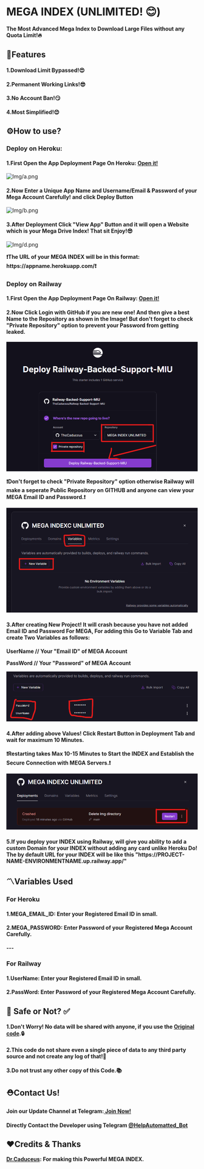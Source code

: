 # MEGA INDEX (UNLIMITED! 😊)
<b>The Most Advanced Mega Index to Download Large Files without any Quota Limit!🔥</b>
## 📑Features
<h4><b>1.Download Limit Bypassed!😍</b></h4>
<h4><b>2.Permanent Working Links!😎</b></h4>
<h4><b>3.No Account Ban!😏</b></h4>
<h4><b>4.Most Simplified!😊</b></h4>
<h2>⚙️How to use?</h2>
<h3><b>Deploy on Heroku:</b></h3>
<h4><b>1.First Open the App Deployment Page On Heroku: <a href="https://dashboard.heroku.com/new?template=https://github.com/TheCaduceus/MEGA-INDEX">Open it!</a></b></h4>
<img src="Img/a.png" alt="Img/a.png">
<h4><b>2.Now Enter a Unique App Name and Username/Email & Password of your Mega Account Carefully! and click Deploy Button</b></h4>
<img src="Img/b.png" alt="Img/b.png">
<h4><b>3.After Deployment Click "View App" Button and it will open a Website which is your Mega Drive Index! That sit Enjoy!😎</b></h4>
<img src="Img/d.png" alt="Img/d.png">
<p><b>❗The URL of your MEGA INDEX will be in this format: https://appname.herokuapp.com/❗</b></p>
<h3><b>Deploy on Railway</b></h3>
<h4><b>1.First Open the App Deployment Page On Railway: <a href="https://railway.app/new/template?template=https://github.com/TheCaduceus/Railway-Backed-Support-MIU">Open it!</a></b></h4>
<h4><b>2.Now Click Login with GitHub if you are new one! And then give a best Name to the Repository as shown in the Image! But don't forget to check "Private Repository" option to prevent your Password from getting leaked.</b></h4>
<img src="Img/4.png" alt="4">
<p><b>❗Don't forget to check "Private Repository" option otherwise Railway will make a seperate Public Repository on GITHUB and anyone can view your MEGA Email ID and Password.❗</b></p>
<img src="Img/5.png" alt="5">
<h4><b>3.After creating New Project! It will crash because you have not added Email ID and Password For MEGA, For adding this Go to Variable Tab and create Two Variables as follows:</b></h4>
<p><b>UserName // Your "Email ID" of MEGA Account</b></p>
<p><b>PassWord // Your "Password" of MEGA Account</b></p>
<img src="Img/6.png" alt="6">
<h4><b>4.After adding above Values! Click Restart Button in Deployment Tab and wait for maximum 10 Minutes.</b></h4>
<p><b>❗Restarting takes Max 10-15 Minutes to Start the INDEX and Establish the Secure Connection with MEGA Servers.❗</b></p>
<img src="Img/7.png" alt="7">
<h4><b>5.If you deploy your INDEX using Railway, will give you ability to add a custom Domain for your INDEX without adding any card unlike Heroku Do! The by default URL for your INDEX will be like this "https://PROJECT-NAME-ENVIRONMENTNAME.up.railway.app/"</b></h4>
<h2>〽️Variables Used</h2>
<h3><b>For Heroku</b></h3>
<h4><b>1.MEGA_EMAIL_ID: Enter your Registered Email ID in small.</b></h4>
<h4><b>2.MEGA_PASSWORD: Enter Password of your Registered Mega Account Carefully.</b></h4>
<p><b>---</b></p>
<h3><b>For Railway</b></h3>
<h4><b>1.UserName: Enter your Registered Email ID in small.</b></h4>
<h4><b>2.PassWord: Enter Password of your Registered Mega Account Carefully.</b></h4>
<h2><b> 🔐 Safe or Not? ✅</b></h2>
<h4><b> 1.Don't Worry! No data will be shared with anyone, if you use the <a href="https://github.com/TheCaduceus/MEGA-INDEX">Original code</a>.🔒</b></h4>
<h4><b> 2.This code do not share even a single piece of data to any third party source and not create any log of that!🔑</b></h4>
<h4><b> 3.Do not trust any other copy of this Code.📚</b></h4>
<h2><b>⛑Contact Us!</b></h2>
<h4><b>Join our Update Channel at Telegram:<a href="https://telegram.me/TheCaduceusUPDATE"> Join Now!</a></b></h4>
<h4><b>Directly Contact the Developer using Telegram <a href="https://telegram.me/HelpAutomatted_Bot">@HelpAutomatted_Bot</a></b></h4>
<h2><b>❤️Credits & Thanks</b></h2>
<p><b><a href="https://github.com/TheCaduceus">Dr.Caduceus</a>: For making this Powerful MEGA INDEX.</b></p>
